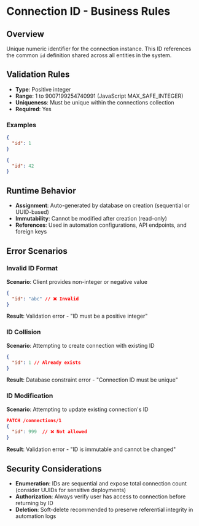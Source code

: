# Connection ID - Business Rules

## Overview

Unique numeric identifier for the connection instance. This ID references the common `id` definition shared across all entities in the system.

## Validation Rules

- **Type**: Positive integer
- **Range**: 1 to 9007199254740991 (JavaScript MAX_SAFE_INTEGER)
- **Uniqueness**: Must be unique within the connections collection
- **Required**: Yes

### Examples

```json
{
  "id": 1
}
```

```json
{
  "id": 42
}
```

## Runtime Behavior

- **Assignment**: Auto-generated by database on creation (sequential or UUID-based)
- **Immutability**: Cannot be modified after creation (read-only)
- **References**: Used in automation configurations, API endpoints, and foreign keys

## Error Scenarios

### Invalid ID Format

**Scenario**: Client provides non-integer or negative value

```json
{
  "id": "abc" // ❌ Invalid
}
```

**Result**: Validation error - "ID must be a positive integer"

### ID Collision

**Scenario**: Attempting to create connection with existing ID

```json
{
  "id": 1 // Already exists
}
```

**Result**: Database constraint error - "Connection ID must be unique"

### ID Modification

**Scenario**: Attempting to update existing connection's ID

```json
PATCH /connections/1
{
  "id": 999  // ❌ Not allowed
}
```

**Result**: Validation error - "ID is immutable and cannot be changed"

## Security Considerations

- **Enumeration**: IDs are sequential and expose total connection count (consider UUIDs for sensitive deployments)
- **Authorization**: Always verify user has access to connection before returning by ID
- **Deletion**: Soft-delete recommended to preserve referential integrity in automation logs
